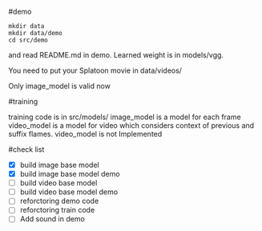 #demo

```
mkdir data
mkdir data/demo
cd src/demo
```

and read README.md in demo.
Learned weight is in models/vgg.

You need to put your Splatoon movie in data/videos/

Only image_model is valid now

#training

training code is in src/models/
image_model is a model for each frame
video_model is a model for video which considers context of previous and suffix flames. video_model is not Implemented

#check list
- [x] build image base model
- [x] build image base model demo
- [ ] build video base model
- [ ] build video base model demo
- [ ] reforctoring demo code
- [ ] reforctoring train code
- [ ] Add sound in demo

